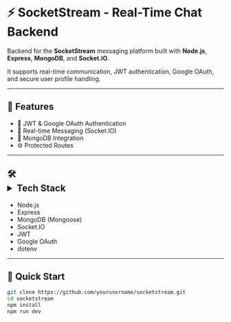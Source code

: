 # ⚡ SocketStream - Real-Time Chat Backend

Backend for the **SocketStream** messaging platform built with **Node.js**, **Express**, **MongoDB**, and **Socket.IO**.

It supports real-time communication, JWT authentication, Google OAuth, and secure user profile handling.

---

## 🔧 Features

- 🔐 JWT & Google OAuth Authentication  
- 💬 Real-time Messaging (Socket.IO)  
- 📁 MongoDB Integration  
- ⚙️ Protected Routes  

---

## 🛠️ <details><summary>Tech Stack</summary>

- Node.js  
- Express  
- MongoDB (Mongoose)  
- Socket.IO  
- JWT  
- Google OAuth  
- dotenv

</details>

---

## 🚀 Quick Start

```bash
git clone https://github.com/yourusername/socketstream.git
cd socketstream
npm install
npm run dev
